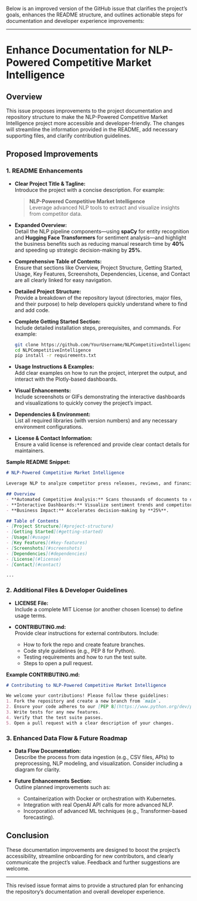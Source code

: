 Below is an improved version of the GitHub issue that clarifies the project’s goals, enhances the README structure, and outlines actionable steps for documentation and developer experience improvements:

---

# Enhance Documentation for NLP-Powered Competitive Market Intelligence

## Overview
This issue proposes improvements to the project documentation and repository structure to make the NLP-Powered Competitive Market Intelligence project more accessible and developer-friendly. The changes will streamline the information provided in the README, add necessary supporting files, and clarify contribution guidelines.

## Proposed Improvements

### 1. README Enhancements
- **Clear Project Title & Tagline:**  
  Introduce the project with a concise description. For example:  
  > **NLP-Powered Competitive Market Intelligence**  
  > Leverage advanced NLP tools to extract and visualize insights from competitor data.

- **Expanded Overview:**  
  Detail the NLP pipeline components—using **spaCy** for entity recognition and **Hugging Face Transformers** for sentiment analysis—and highlight the business benefits such as reducing manual research time by **40%** and speeding up strategic decision-making by **25%**.

- **Comprehensive Table of Contents:**  
  Ensure that sections like Overview, Project Structure, Getting Started, Usage, Key Features, Screenshots, Dependencies, License, and Contact are all clearly linked for easy navigation.

- **Detailed Project Structure:**  
  Provide a breakdown of the repository layout (directories, major files, and their purpose) to help developers quickly understand where to find and add code.

- **Complete Getting Started Section:**  
  Include detailed installation steps, prerequisites, and commands. For example:
  ```bash
  git clone https://github.com/YourUsername/NLPCompetitiveIntelligence.git
  cd NLPCompetitiveIntelligence
  pip install -r requirements.txt
  ```
  
- **Usage Instructions & Examples:**  
  Add clear examples on how to run the project, interpret the output, and interact with the Plotly-based dashboards.

- **Visual Enhancements:**  
  Include screenshots or GIFs demonstrating the interactive dashboards and visualizations to quickly convey the project’s impact.

- **Dependencies & Environment:**  
  List all required libraries (with version numbers) and any necessary environment configurations.

- **License & Contact Information:**  
  Ensure a valid license is referenced and provide clear contact details for maintainers.

**Sample README Snippet:**
```markdown
# NLP-Powered Competitive Market Intelligence

Leverage NLP to analyze competitor press releases, reviews, and financial statements. Our pipeline utilizes **spaCy** for entity extraction and **Hugging Face Transformers** for sentiment analysis, all visualized in an interactive **Plotly** dashboard.

## Overview
- **Automated Competitive Analysis:** Scans thousands of documents to cut manual research time by **40%**.
- **Interactive Dashboards:** Visualize sentiment trends and competitor performance over time.
- **Business Impact:** Accelerates decision-making by **25%**.

## Table of Contents
- [Project Structure](#project-structure)
- [Getting Started](#getting-started)
- [Usage](#usage)
- [Key Features](#key-features)
- [Screenshots](#screenshots)
- [Dependencies](#dependencies)
- [License](#license)
- [Contact](#contact)

...
```

### 2. Additional Files & Developer Guidelines
- **LICENSE File:**  
  Include a complete MIT License (or another chosen license) to define usage terms.

- **CONTRIBUTING.md:**  
  Provide clear instructions for external contributors. Include:
  - How to fork the repo and create feature branches.
  - Code style guidelines (e.g., PEP 8 for Python).
  - Testing requirements and how to run the test suite.
  - Steps to open a pull request.

**Example CONTRIBUTING.md:**
```markdown
# Contributing to NLP-Powered Competitive Market Intelligence

We welcome your contributions! Please follow these guidelines:
1. Fork the repository and create a new branch from `main`.
2. Ensure your code adheres to our [PEP 8](https://www.python.org/dev/peps/pep-0008/) style guidelines.
3. Write tests for any new features.
4. Verify that the test suite passes.
5. Open a pull request with a clear description of your changes.
```

### 3. Enhanced Data Flow & Future Roadmap
- **Data Flow Documentation:**  
  Describe the process from data ingestion (e.g., CSV files, APIs) to preprocessing, NLP modeling, and visualization. Consider including a diagram for clarity.
  
- **Future Enhancements Section:**  
  Outline planned improvements such as:
  - Containerization with Docker or orchestration with Kubernetes.
  - Integration with real OpenAI API calls for more advanced NLP.
  - Incorporation of advanced ML techniques (e.g., Transformer-based forecasting).

## Conclusion
These documentation improvements are designed to boost the project’s accessibility, streamline onboarding for new contributors, and clearly communicate the project’s value. Feedback and further suggestions are welcome.

---

This revised issue format aims to provide a structured plan for enhancing the repository’s documentation and overall developer experience.
